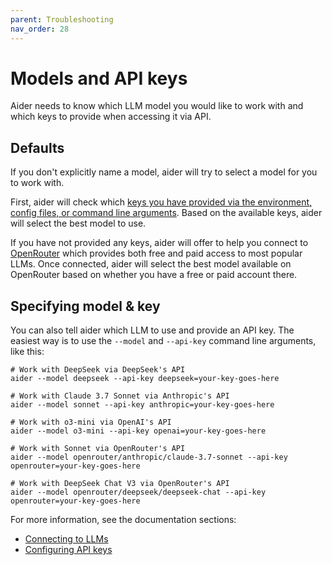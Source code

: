 ```yaml
---
parent: Troubleshooting
nav_order: 28
---
```


# Models and API keys

Aider needs to know which LLM model you would like to work with and which keys
to provide when accessing it via API.

## Defaults

If you don't explicitly name a model, aider will try to select a model
for you to work with.

First, aider will check which 
[keys you have provided via the environment, config files, or command line arguments](https://aider.chat/docs/config/api-keys.html).
Based on the available keys, aider will select the best model to use.

If you have not provided any keys, aider will offer to help you connect to 
[OpenRouter](http://openrouter.ai)
which provides both free and paid access to most popular LLMs.
Once connected, aider will select the best model available on OpenRouter
based on whether you have a free or paid account there.

## Specifying model & key

You can also tell aider which LLM to use and provide an API key.
The easiest way is to use the `--model` and `--api-key`
command line arguments, like this:

```
# Work with DeepSeek via DeepSeek's API
aider --model deepseek --api-key deepseek=your-key-goes-here

# Work with Claude 3.7 Sonnet via Anthropic's API
aider --model sonnet --api-key anthropic=your-key-goes-here

# Work with o3-mini via OpenAI's API
aider --model o3-mini --api-key openai=your-key-goes-here

# Work with Sonnet via OpenRouter's API
aider --model openrouter/anthropic/claude-3.7-sonnet --api-key openrouter=your-key-goes-here

# Work with DeepSeek Chat V3 via OpenRouter's API
aider --model openrouter/deepseek/deepseek-chat --api-key openrouter=your-key-goes-here
```

For more information, see the documentation sections:

- [Connecting to LLMs](https://aider.chat/docs/llms.html)
- [Configuring API keys](https://aider.chat/docs/config/api-keys.html)
